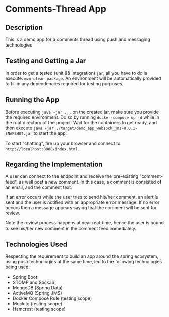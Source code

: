 # Comments-Thread App

## Description
This is a demo app for a comments thread using push and messaging technologies

## Testing and Getting a Jar
In order to get a tested (unit && integration) `jar`, all you have to do is execute:
`mvn clean package`. An environment will be automatically provided to fill in any dependencies required for testing
purposes.

## Running the App
Before executing `java -jar ...` on the created jar, make sure you provide the required environment.
Do so by running `docker-compose up -d` while in the root directory of the project. Wait for the containers to get ready,
and then execute `java -jar ./target/demo_app_websock_jms-0.0.1-SNAPSHOT.jar` to start the app.

To start "chatting", fire up your browser and connect to `http://localhost:8080/index.html`.

## Regarding the Implementation
A user can connect to the endpoint and receive the pre-existing "comment-feed", as well post a new comment.
In this case, a comment is consisted of an email, and the comment text.

If an error occurs while the user tries to send his/her comment, an alert is sent and the user is notified with an
appropriate error message. If no error occurs then a message appears saying that the comment will be sent for review.

Note the review process happens at near real-time, hence the user is bound to see his/her new comment in the
comment feed immediately.

## Technologies Used
Respecting the requirement to build an app around the spring ecosystem, using
push technologies at the same time, led to the following technologies being used:
- Spring Boot
- STOMP and SockJS
- MongoDB (Spring Data)
- ActiveMQ (Spring JMS)
- Docker Compose Rule (testing scope)
- Mockito (testing scope)
- Hamcrest (testing scope)